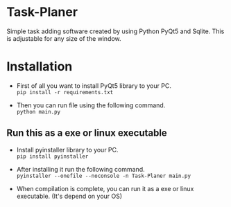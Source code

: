 # Task-Planer
Simple task adding software created by using Python PyQt5 and Sqlite. This is adjustable for any size of the window.

# Installation

- First of all you want to install PyQt5 library to your PC. <br>
    ```pip install -r requirements.txt```

- Then you can run file using the following command. <br>
    ```python main.py```

## Run this as a exe or linux executable

- Install pyinstaller library to your PC. <br>
    ```pip install pyinstaller```

- After installing it run the following command. <br>
    ```pyinstaller --onefile --noconsole -n Task-Planer main.py```

- When compilation is complete, you can run it as a exe or linux executable. (It's depend on your OS)
